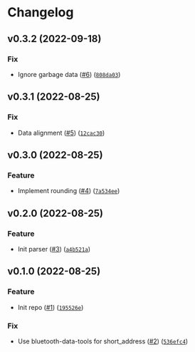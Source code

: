 # Changelog

<!--next-version-placeholder-->

## v0.3.2 (2022-09-18)
### Fix
* Ignore garbage data ([#6](https://github.com/Bluetooth-Devices/thermobeacon-ble/issues/6)) ([`808da03`](https://github.com/Bluetooth-Devices/thermobeacon-ble/commit/808da0307bf9ec8a10bbe35a3c605f7c3dac0c3a))

## v0.3.1 (2022-08-25)
### Fix
* Data alignment ([#5](https://github.com/Bluetooth-Devices/thermobeacon-ble/issues/5)) ([`12cac30`](https://github.com/Bluetooth-Devices/thermobeacon-ble/commit/12cac307f7dd58bd2964b2e28d0747e5397ff1ee))

## v0.3.0 (2022-08-25)
### Feature
* Implement rounding ([#4](https://github.com/Bluetooth-Devices/thermobeacon-ble/issues/4)) ([`7a534ee`](https://github.com/Bluetooth-Devices/thermobeacon-ble/commit/7a534ee0f5fd930113c5f95e30807dafe87e5e48))

## v0.2.0 (2022-08-25)
### Feature
* Init parser ([#3](https://github.com/Bluetooth-Devices/thermobeacon-ble/issues/3)) ([`a4b521a`](https://github.com/Bluetooth-Devices/thermobeacon-ble/commit/a4b521ab737408b1633812a4e0b6015f0ee7ce00))

## v0.1.0 (2022-08-25)
### Feature
* Init repo ([#1](https://github.com/Bluetooth-Devices/thermobeacon-ble/issues/1)) ([`195526e`](https://github.com/Bluetooth-Devices/thermobeacon-ble/commit/195526ed5fe312f65194b2f0d48239127da0e808))

### Fix
* Use bluetooth-data-tools for short_address ([#2](https://github.com/Bluetooth-Devices/thermobeacon-ble/issues/2)) ([`536efc4`](https://github.com/Bluetooth-Devices/thermobeacon-ble/commit/536efc4d114262b5794a4868024817fd194e785c))
